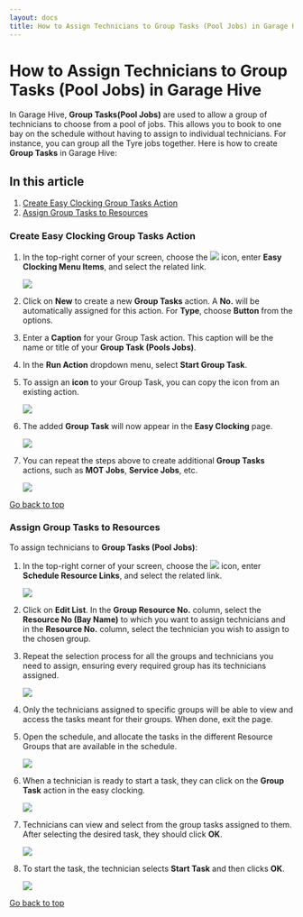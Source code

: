 ```yaml
---
layout: docs
title: How to Assign Technicians to Group Tasks (Pool Jobs) in Garage Hive
---
```


<a name="top"></a>

# How to Assign Technicians to Group Tasks (Pool Jobs) in Garage Hive
In Garage Hive, **Group Tasks(Pool Jobs)** are used to allow a group of technicians to choose from a pool of jobs. This allows you to book to one bay on the schedule without having to assign to individual technicians. For instance, you can group all the Tyre jobs together. Here is how to create **Group Tasks** in Garage Hive:

## In this article
1. [Create Easy Clocking Group Tasks Action](#create-easy-clocking-group-tasks-action)
2. [Assign Group Tasks to Resources](#assign-group-tasks-to-resources)

### Create Easy Clocking Group Tasks Action
1. In the top-right corner of your screen, choose the ![](media/search_icon.png) icon, enter **Easy Clocking Menu Items**, and select the related link.

   ![](media/easy-clocking-menu-items1.png)

2. Click on **New** to create a new **Group Tasks** action. A **No.** will be automatically assigned for this action. For **Type**, choose **Button** from the options. 
3. Enter a **Caption** for your Group Task action. This caption will be the name or title of your **Group Task (Pools Jobs)**. 
4. In the **Run Action** dropdown menu, select **Start Group Task**. 
5. To assign an **icon** to your Group Task, you can copy the icon from an existing action.

   ![](media/easy-clocking-menu-items2.png)

6. The added **Group Task** will now appear in the **Easy Clocking** page.

   ![](media/easy-clocking-menu-items3.png)

7. You can repeat the steps above to create additional **Group Tasks** actions, such as **MOT Jobs**, **Service Jobs**, etc.

   ![](media/easy-clocking-menu-items4.png)


[Go back to top](#top)

### Assign Group Tasks to Resources
To assign technicians to **Group Tasks (Pool Jobs)**:
1. In the top-right corner of your screen, choose the ![](media/search_icon.png) icon, enter **Schedule Resource Links**, and select the related link.

   ![](media/schedule-resource-links1.png)

2. Click on **Edit List**. In the **Group Resource No.** column, select the **Resource No (Bay Name)** to which you want to assign technicians and in the **Resource No.** column, select the technician you wish to assign to the chosen group. 
3. Repeat the selection process for all the groups and technicians you need to assign, ensuring every required group has its technicians assigned.

   ![](media/schedule-resource-links2.png)

4. Only the technicians assigned to specific groups will be able to view and access the tasks meant for their groups. When done, exit the page.
5. Open the schedule, and allocate the tasks in the different Resource Groups that are available in the schedule.

   ![](media/schedule-resource-links3.png)

6. When a technician is ready to start a task, they can click on the **Group Task** action in the easy clocking. 

   ![](media/schedule-resource-links4.png)

7. Technicians can view and select from the group tasks assigned to them. After selecting the desired task, they should click **OK**.

   ![](media/schedule-resource-links5.png)

8. To start the task, the technician selects **Start Task** and then clicks **OK**.

   ![](media/schedule-resource-links6.png)


[Go back to top](#top)